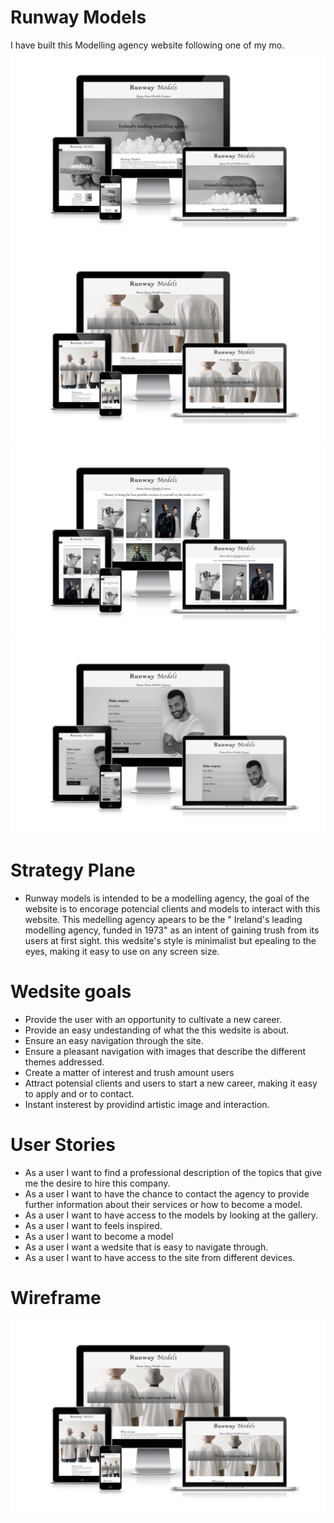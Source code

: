# Runway Models

I have built this Modelling agency website following one of my mo.
<img src="catwalk/css/images/Am-i-home.png" alt="Am-i-home">
<img src="catwalk/css/images/Am-i-about.png" alt="Am-i-about">
<img src="catwalk/css/images/Am-i-models.png" alt="Am-i-models">
<img src="catwalk/css/images/Am-i-contact.png" alt="Am-i-contact">

# Strategy Plane

- Runway models is intended to be a modelling agency, the goal of the website is to encorage potencial clients and models to interact with this website. This medelling agency apears to be the " Ireland's leading modelling agency, funded in 1973"  as an intent of gaining trush from its users at first sight. this wedsite's style is minimalist but epealing to the eyes, making it easy to use on any screen size.

# Wedsite goals

- Provide the user with an opportunity to cultivate a new career.
- Provide an easy undestanding of what the this wedsite is about.
- Ensure an easy navigation through the site.
- Ensure a pleasant navigation with images that describe the different themes addressed.
- Create a matter of interest and trush amount users
- Attract potensial clients and users to start a new career, making it easy to apply and or to contact.
- Instant insterest by providind artistic image and interaction.

# User Stories

- As a user I want to find a professional description of the topics that give me the desire to hire this company.
- As a user I want to have the chance to contact the agency to provide further information about their services or how to become a model.
- As a user I want to have access to the models by looking at the gallery.
- As a user I want to feels inspired.
- As a user I want to become a model
- As a user I want a wedsite that is easy to navigate through.
- As a user I want to have access to the site from different devices.

# Wireframe

<img src="catwalk/css/images/Am-i-about.png" alt="Am-i-about">
